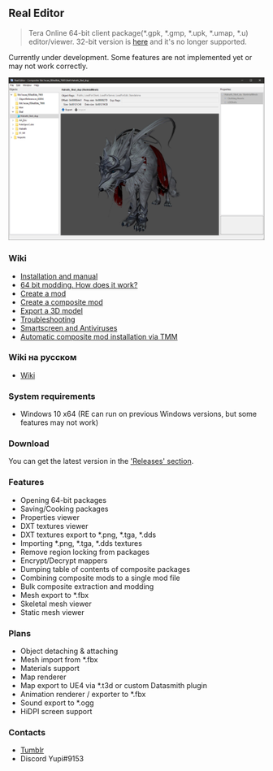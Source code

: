 ## Real Editor
> Tera Online 64-bit client package(\*.gpk, \*.gmp, \*.upk, \*.umap, \*.u) editor/viewer. 32-bit version is [here](https://github.com/VenoMKO/Real-Editor) and it's no longer supported.

Currently under development. Some features are not implemented yet or may not work correctly.

![Header Screenshot](.gitresources/new_header.jpg)

### Wiki

* [Installation and manual](https://github.com/VenoMKO/RealEditor/wiki/Installation-and-manual)
* [64 bit modding. How does it work?](https://github.com/VenoMKO/RealEditor/wiki/64-bit-modding.-How-does-it-work%3F)
* [Create a mod](https://github.com/VenoMKO/RealEditor/wiki/Create-a-mod)
* [Create a composite mod](https://github.com/VenoMKO/RealEditor/wiki/Create-a-composite-mod)
* [Export a 3D model](https://github.com/VenoMKO/RealEditor/wiki/Export-a-3D-model)
* [Troubleshooting](https://github.com/VenoMKO/RealEditor/wiki/Troubleshooting)
* [Smartscreen and Antiviruses](https://github.com/VenoMKO/RealEditor/wiki/Smartscreen-and-Antiviruses)
* [Automatic composite mod installation via TMM](https://github.com/VenoMKO/TMM#tmm-tera-mod-manager)

### Wiki на русском

* [Wiki](https://github.com/VenoMKO/RealEditor/wiki/Wiki-%D0%BD%D0%B0-%D1%80%D1%83%D1%81%D1%81%D0%BA%D0%BE%D0%BC)

### System requirements
* Windows 10 x64 (RE can run on previous Windows versions, but some features may not work)

### Download

You can get the latest version in the ['Releases' section](https://github.com/VenoMKO/RealEditor/releases).

### Features

* Opening 64-bit packages
* Saving/Cooking packages
* Properties viewer
* DXT textures viewer
* DXT textures export to *.png, *.tga, *.dds
* Importing *.png, *.tga, *.dds textures
* Remove region locking from packages
* Encrypt/Decrypt mappers
* Dumping table of contents of composite packages
* Combining composite mods to a single mod file
* Bulk composite extraction and modding
* Mesh export to *.fbx
* Skeletal mesh viewer
* Static mesh viewer

### Plans

* Object detaching & attaching
* Mesh import from *.fbx
* Materials support
* Map renderer
* Map export to UE4 via *.t3d or custom Datasmith plugin
* Animation renderer / exporter to *.fbx
* Sound export to *.ogg
* HiDPI screen support

### Contacts

* [Tumblr](https://yupimods.tumblr.com/)
* Discord Yupi#9153
